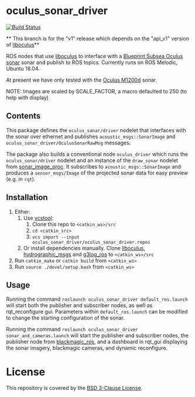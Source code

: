 # oculus_sonar_driver

[![Build Status](https://gitlab.drone.camhd.science/api/badges/apl-ocean-engineering/oculus_sonar_driver/status.svg)](https://gitlab.drone.camhd.science/apl-ocean-engineering/oculus_sonar_driver)

** This branch is for the "v1" release which depends on the "api_v1" version of [liboculus](https://github.com/apl-ocean-engineering/liboculus)**

ROS nodes that use [liboculus](https://github.com/apl-ocean-engineering/liboculus) to interface with a [Blueprint Subsea Oculus sonar](https://www.blueprintsubsea.com/oculus/index.php) sonar and publish to ROS topics.
Currently runs on ROS Melodic, Ubuntu 18.04.

At present we have only tested with the [Oculus M1200d](https://www.blueprintsubsea.com/pages/product.php?PN=BP01042) sonar.

NOTE: Images are scaled by SCALE_FACTOR, a macro defaulted to 250 (to help with display)

## Contents

This package defines the `oculus_sonar/driver` nodelet that interfaces with the sonar
over ethernet and publishes `acoustic_msgs::SonarImage` and
`oculus_sonar_driver/OculusSonarRawMsg` messages.

The package also builds a conventional node `oculus_driver` which runs the
`oculus_sonar/driver` nodelet and an instance of the `draw_sonar` nodelet from
[sonar_image_proc](https://github.com/apl-ocean-engineering/sonar_image_proc).
It subscribes to `acoustic_msgs::SonarImage` and produces a `sensor_msgs/Image`
of the projected sonar data for easy preview (e.g. in `rqt`).


## Installation

  1. Either:
     1. Use [vcstool](http://wiki.ros.org/vcstool):
        1. Clone this repo to `<catkin_ws>/src`
        1. `cd <catkin_src>`
        1. `vcs import --input oculus_sonar_driver/oculus_sonar_driver.repos`
     1. Or install dependencies manually. Clone [liboculus](https://github.com/apl-ocean-engineering/liboculus), [hydrographic_msgs](https://github.com/apl-ocean-engineering/hydrographic_msgs.git) and [g3log_ros](https://gitlab.com/apl-ocean-engineering/g3log_ros) to `<catkin_ws>/src`
  1. Run `catkin_make` or `catkin build` from ``<catkin_ws>``
  1. Run `source ./devel/setup.bash` from ``<catkin_ws>``

## Usage
Running the command `roslaunch oculus_sonar_driver default_ros.launch` will start both the publisher and subscriber nodes, as well as rqt_reconfigure gui.
Parameters within `default_ros.launch` can be modified to change the starting configuration of the sonar.

Running the command `roslaunch oculus_sonar_driver sonar_and_cameras.launch` will start the publisher and subscriber nodes, the publisher node from [blackmagic_ros](https://gitlab.com/apl-ocean-engineering/blackmagic_ros), and a dashboard in rqt_gui displaying the sonar imagery, blackmagic cameras, and dynamic reconfigure.

# License

This repository is covered by the [BSD 3-Clause License](LICENSE).
